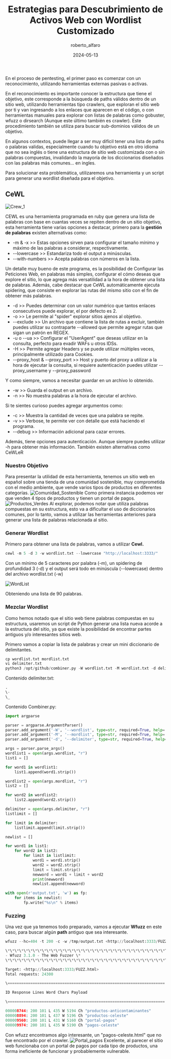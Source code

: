 ﻿---
author: roberto_alfaro
layout: post
title: Estrategias para Descubrimiento de Activos Web con Wordlist Customizado
date: 2024-05-13
categories: [Ciberseguridad, Offensive Security, Reconocimiento]
---

En el proceso de pentesting, el primer paso es comenzar con un reconocimiento, utilizando herramientas externas pasivas o activas.

En el reconocimiento es importante conocer la estructura que tiene el objetivo, este corresponde a la búsqueda de paths válidos dentro de un sitio web, utilizando herramientas tipo crawlers, que exploran el sitio web por ti y van ingresando a los enlaces que aparecen en el código, o con herramientas manuales para explorar con listas de palabras como gobuster, wfuzz o dirsearch (Aunque este último también es crawler). Este procedimiento también se utiliza para buscar sub-dominios válidos de un objetivo.

En algunos contextos, puede llegar a ser muy difícil tener una lista de paths o palabras validas, especialmente cuando tu objetivo está en otro idioma que no sea inglés o tiene una estructura de sitio web customizada con o sin palabras compuestas, invalidando la mayoría de los diccionarios diseñados con las palabras más comunes... en ingles.

Para solucionar esta problemática, utilizaremos una herramienta y un script para generar una wordlist diseñada para el objetivo.

## CeWL

![Crew_1](https://e-virtus.s3.us-east-2.amazonaws.com/624b46a6-be24-408b-b89c-599410a6caaf.png)

CEWL es una herramienta programada en ruby que genera una lista de palabras con base en cuantas veces se repiten dentro de un sitio objetivo, esta herramienta tiene varias opciones a destacar, primero para la **gestión de palabras** existen alternativas como:

- -m & -x >> Estas opciones sirven para configurar el tamaño mínimo y máximo de las palabras a considerar, respectivamente.
- --lowercase >> Estandariza todo el output a minúsculas.
- --with-numbers >> Acepta palabras con números en la lista.

Un detalle muy bueno de este programa, es la posibilidad de Configurar las Peticiones Web, en palabras más simples, configurar el cómo deseas que explore el sitio, lo que agrega más versatilidad a la hora de obtener una lista de palabras. Además, cabe destacar que CeWL automáticamente ejecuta spidering, que consiste en explorar las rutas del mismo sitio con el fin de obtener más palabras.

- -d >> Puedes determinar con un valor numérico que tantos enlaces consecutivos puede explorar, el por defecto es 2.
- -o >> Le permite al "spider" explorar sitios ajenos al objetivo.
- --exclude >> Un archivo que contiene la lista de rutas a excluir, también puedes utilizar su contraparte --allowed que permite agregar rutas que sigan un patrón en REGEX.
- -u o --ua >> Configurar el "UserAgent" que deseas utilizar en la consulta, perfecto para evadir WAFs u otros IDSs.
- -H >> Permite agregar Headers y se puede utilizar múltiples veces, principalmente utilizado para Cookies.
- --proxy_host & --proxy_port >> Host y puerto del proxy a utilizar a la hora de ejecutar la consulta, si requiere autenticación puedes utilizar --proxy_username y --proxy_password

Y como siempre, vamos a necesitar guardar en un archivo lo obtenido.

- -w >> Guarda el output en un archivo.
- -n >> No muestra palabras a la hora de ejecutar el archivo.

Si te sientes curioso puedes agregar argumentos como:

- -c >> Muestra la cantidad de veces que una palabra se repite.
- -v >> Verbose, te permite ver con detalle que está haciendo el programa.
- --debug >> Información adicional para cazar errores.

Además, tiene opciones para autenticación. Aunque siempre puedes utilizar -h para obtener más información. También existen alternativas como CeWLeR

### Nuestro Objetivo

Para presentar la utilidad de esta herramienta, tenemos un sitio web en español sobre una tienda de una comunidad sostenible, muy comprometida con el medio ambiente, que vende varios tipos de productos en diferentes categorías.
![Comunidad_Sostenible](https://e-virtus.s3.us-east-2.amazonaws.com/f3ef46a1-22f5-44cb-80f9-b4d4308d1935.png)
Como primera instancia podemos ver que venden 4 tipos de productos y tienen un portal de pagos.
![Productos_Verdes](https://e-virtus.s3.us-east-2.amazonaws.com/2f299f99-ac95-4860-8470-0f2435f8dccf.png)
Al explorar, podemos notar que utiliza palabras compuestas en su estructura, esto va a dificultar el uso de diccionarios comunes, por lo tanto, vamos a utilizar las herramientas anteriores para generar una lista de palabras relacionada al sitio.

### Generar Wordlist

Primero para obtener una lista de palabras, vamos a utilizar **Cewl.**

```py
cewl -m 5 -d 3 -w wordlist.txt --lowercase "http://localhost:3333/"
```

Con un mínimo de 5 caracteres por palabra (-m), un spidering de profundidad 3 (-d) y el output será todo en minúscula (--lowercase) dentro del archivo wordlist.txt (-w)

![WordList](https://e-virtus.s3.us-east-2.amazonaws.com/db4b862f-2d35-43f7-8600-af0a01298298.png)

Obteniendo una lista de 90 palabras.

### Mezclar Wordlist

Como hemos notado que el sitio web tiene palabras compuestas en su estructura, usaremos un script de Python generar una lista nueva acorde a la estructura del sitio, ya que existe la posibilidad de encontrar partes antiguos y/o interesantes sitios web.

Primero vamos a copiar la lista de palabras y crear un mini diccionario de delimitantes.

```py
cp wordlist.txt mordlist.txt
vi delimiter.txt
python3 /opt/github/combiner.py -W wordlist.txt -M wordlist.txt -d delimiter.txt
```

Contenido delimiter.txt:

```py
.
\-
\_
```

Contenido Combiner.py:

```py
import argparse

parser = argparse.ArgumentParser()
parser.add_argument('-W', '--wordlist', type=str, required=True, help='First wordlist file to combine')
parser.add_argument('-M', '--mordlist', type=str, required=True, help='Second wordlist file to combine')
parser.add_argument('-d', '--delimiter', type=str, required=True, help='Text file with delimiters to combine')

args = parser.parse_args()
wordlist1 = open(args.wordlist, "r")
list1 = []

for word1 in wordlist1:
    list1.append(word1.strip())

wordlist2 = open(args.mordlist, "r")
list2 = []

for word2 in wordlist2:
    list2.append(word2.strip())

delimiter = open(args.delimiter, "r")
listlimit = []

for limit in delimiter:
    listlimit.append(limit.strip())

newlist = []

for word1 in list1:
    for word2 in list2:
        for limit in listlimit:
            word1 = word1.strip()
            word2 = word2.strip()
            limit = limit.strip()
            newword = word1 + limit + word2
            print(newword)
            newlist.append(newword)

with open(r'output.txt', 'w') as fp:
    for items in newlist:
        fp.write("%s\n" % items)
```

### Fuzzing

Una vez que ya tenemos todo preparado, vamos a ejecutar **Wfuzz** en este caso, para buscar algún **path** antiguo que sea interesante.

```py
wfuzz --hc=404 -t 200 -c -w /tmp/output.txt <http://localhost:3333/FUZZ.html>

\*\*\*\*\*\*\*\*\*\*\*\*\*\*\*\*\*\*\*\*\*\*\*\*\*\*\*\*\*\*\*\*\*\*\*\*\*\*\*\*\*\*\*\*\*\*\*\*\*\*\*\*\*\*\*\*
- Wfuzz 3.1.0 - The Web Fuzzer \*
\*\*\*\*\*\*\*\*\*\*\*\*\*\*\*\*\*\*\*\*\*\*\*\*\*\*\*\*\*\*\*\*\*\*\*\*\*\*\*\*\*\*\*\*\*\*\*\*\*\*\*\*\*\*\*\*

Target: <http://localhost:3333/FUZZ.html>
Total requests: 24300

\=====================================================================

ID Response Lines Word Chars Payload

\=====================================================================

000008744: 200 101 L 435 W 5194 Ch "productos-anticontaminantes"
000008894: 200 101 L 437 W 5196 Ch "productos-celeste"
000009560: 200 101 L 431 W 5160 Ch "portal-pagos"
000009974: 200 101 L 435 W 5190 Ch "pagos-celeste"
```

Con wfuzz encontramos algo interesante, un "pagos-celeste.html" que no fue encontrado por el crawler.
![Portal_pagos](https://e-virtus.s3.us-east-2.amazonaws.com/f017d431-b5d8-4298-b72f-34f60e3fa4fc.png)
Excelente, al parecer el sitio web funcionaba con un portal de pagos por cada tipo de productos, una forma ineficiente de funcionar y probablemente vulnerable.
